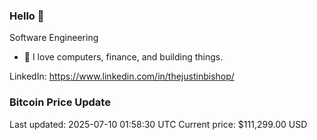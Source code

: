 ### Hello 🤙  

Software Engineering

- 🔭 I love computers, finance, and building things.
  
LinkedIn: https://www.linkedin.com/in/thejustinbishop/  




























































































































































































































































































































































































































































































































































































































































































































































































































### Bitcoin Price Update
Last updated: 2025-07-10 01:58:30 UTC
Current price: $111,299.00 USD
